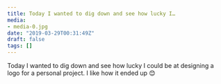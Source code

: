 ```yaml
---
title: Today I wanted to dig down and see how lucky I…
media:
- media-0.jpg
date: "2019-03-29T00:31:49Z"
draft: false
tags: []
---
```

Today I wanted to dig down and see how lucky I could be at designing a logo for a personal project. I like how it ended up 😊

